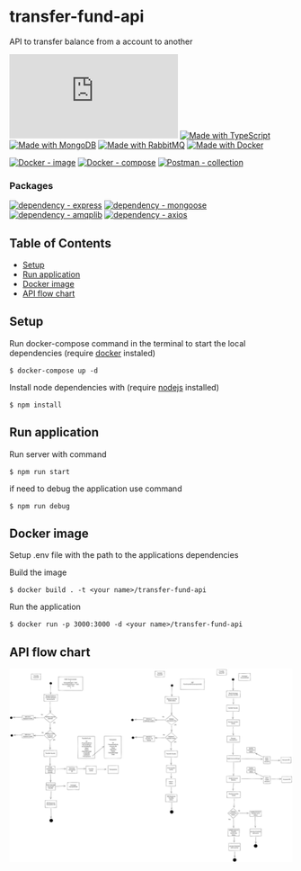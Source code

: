 # transfer-fund-api
API to transfer balance from a account to another

[![Made with Node.js](https://img.shields.io/badge/Node.js->=12-green?logo=node.js)](https://nodejs.org "Go to Node.js homepage")
[![Made with TypeScript](https://img.shields.io/badge/TypeScript-4-blue?logo=typescript)](https://typescriptlang.org "Go to TypeScript homepage")
[![Made with MongoDB](https://img.shields.io/badge/MongoDB-3-green?logo=mongodb)](https://www.mongodb.com/ "Go to MongoDB homepage")
[![Made with RabbitMQ](https://img.shields.io/badge/RabbitMQ-3-orange?logo=rabbitmq)](https://www.rabbitmq.com/ "Go to RabbitMQ homepage")
[![Made with Docker](https://img.shields.io/badge/Made_with-Docker-blue?logo=docker)](https://www.docker.com/ "Go to Docker homepage")


[![Docker - image](https://img.shields.io/badge/Docker-image-blue?logo=docker)](https://github.com/davidRosini/transfer-fund-api/blob/main/Dockerfile)
[![Docker - compose](https://img.shields.io/badge/Docker-compose-blue?logo=docker)](https://github.com/davidRosini/transfer-fund-api/blob/main/docker-compose.yml)
[![Postman - collection](https://img.shields.io/badge/Postman-collection-orange?logo=postman)](https://github.com/davidRosini/transfer-fund-api/tree/main/postman)

### Packages
[![dependency - express](https://img.shields.io/badge/dependency-express-green?logo=node.js)](https://www.npmjs.com/package/express)
[![dependency - mongoose](https://img.shields.io/badge/dependency-mongoose-green?logo=node.js)](https://www.npmjs.com/package/mongoose)
[![dependency - amqplib](https://img.shields.io/badge/dependency-amqplib-orange?logo=node.js)](https://www.npmjs.com/package/amqplib)
[![dependency - axios](https://img.shields.io/badge/dependency-axios-orange?logo=node.js)](https://www.npmjs.com/package/axios)

## Table of Contents

  - [Setup](#setup)
  - [Run application](#run-application)
  - [Docker image](#docker-image)
  - [API flow chart](#api-flow-chart)
 
## Setup

Run docker-compose command in the terminal to start the local dependencies (require [docker](https://docs.docker.com/get-docker/) instaled)
```
$ docker-compose up -d
```

Install node dependencies with (require [nodejs](https://nodejs.org/en/download/) installed)
```
$ npm install
```

## Run application

Run server with command
```
$ npm run start
```

if need to debug the application use command
```
$ npm run debug
```

## Docker image

Setup .env file with the path to the applications dependencies

Build the image
```
$ docker build . -t <your name>/transfer-fund-api
```

Run the application
```
$ docker run -p 3000:3000 -d <your name>/transfer-fund-api
```

## API flow chart

<div align="center">
    <img src="./images/api-transfer-bankly-2022-08-09-1753.svg" alt="flow chart" title="API flow chart"/>
</div>
